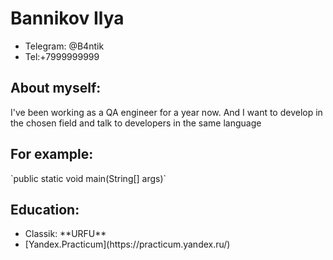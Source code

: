 <body>
<h1>Bannikov Ilya</h1>
<ul>
<li>Telegram: @B4ntik</li>
<li>Tel:+7999999999</li>
</ul>
<h2>About myself:</h2>
I've been working as a QA engineer for a year now. And I want to develop in the chosen field and talk to developers in the same language
<h2>For example:</h2>
`public static void main(String[] args)`
<h2>Education:</h2>
<ul>
   <li> Classik: **URFU**</li>
   <li>[Yandex.Practicum](https://practicum.yandex.ru/)</li>
</ul>
</body>